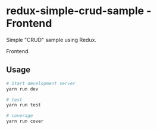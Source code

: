 # redux-simple-crud-sample - Frontend
Simple "CRUD" sample using Redux.<br>

Frontend.



## Usage

```bash
# Start development server
yarn run dev

# test
yarn run test

# coverage
yarn run cover
```

